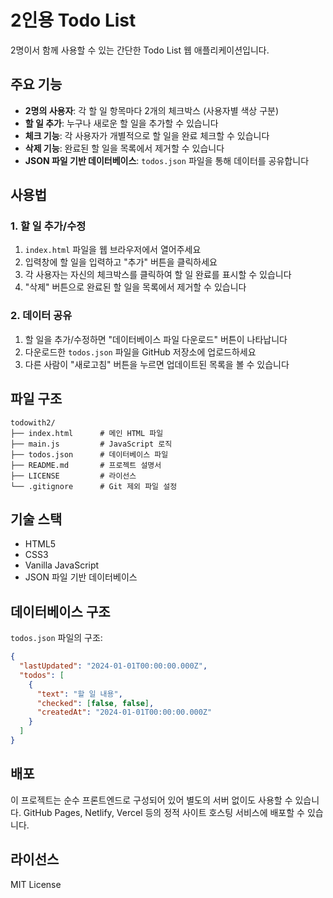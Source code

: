 # 2인용 Todo List

2명이서 함께 사용할 수 있는 간단한 Todo List 웹 애플리케이션입니다.

## 주요 기능

- **2명의 사용자**: 각 할 일 항목마다 2개의 체크박스 (사용자별 색상 구분)
- **할 일 추가**: 누구나 새로운 할 일을 추가할 수 있습니다
- **체크 기능**: 각 사용자가 개별적으로 할 일을 완료 체크할 수 있습니다
- **삭제 기능**: 완료된 할 일을 목록에서 제거할 수 있습니다
- **JSON 파일 기반 데이터베이스**: `todos.json` 파일을 통해 데이터를 공유합니다

## 사용법

### 1. 할 일 추가/수정
1. `index.html` 파일을 웹 브라우저에서 열어주세요
2. 입력창에 할 일을 입력하고 "추가" 버튼을 클릭하세요
3. 각 사용자는 자신의 체크박스를 클릭하여 할 일 완료를 표시할 수 있습니다
4. "삭제" 버튼으로 완료된 할 일을 목록에서 제거할 수 있습니다

### 2. 데이터 공유
1. 할 일을 추가/수정하면 "데이터베이스 파일 다운로드" 버튼이 나타납니다
2. 다운로드한 `todos.json` 파일을 GitHub 저장소에 업로드하세요
3. 다른 사람이 "새로고침" 버튼을 누르면 업데이트된 목록을 볼 수 있습니다

## 파일 구조

```
todowith2/
├── index.html      # 메인 HTML 파일
├── main.js         # JavaScript 로직
├── todos.json      # 데이터베이스 파일
├── README.md       # 프로젝트 설명서
├── LICENSE         # 라이선스
└── .gitignore      # Git 제외 파일 설정
```

## 기술 스택

- HTML5
- CSS3
- Vanilla JavaScript
- JSON 파일 기반 데이터베이스

## 데이터베이스 구조

`todos.json` 파일의 구조:
```json
{
  "lastUpdated": "2024-01-01T00:00:00.000Z",
  "todos": [
    {
      "text": "할 일 내용",
      "checked": [false, false],
      "createdAt": "2024-01-01T00:00:00.000Z"
    }
  ]
}
```

## 배포

이 프로젝트는 순수 프론트엔드로 구성되어 있어 별도의 서버 없이도 사용할 수 있습니다. 
GitHub Pages, Netlify, Vercel 등의 정적 사이트 호스팅 서비스에 배포할 수 있습니다.

## 라이선스

MIT License 